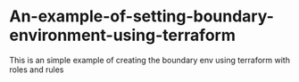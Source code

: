 # An-example-of-setting-boundary-environment-using-terraform

This is an simple example of creating the boundary env using terraform with roles and rules
